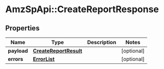 # AmzSpApi::CreateReportResponse

## Properties
Name | Type | Description | Notes
------------ | ------------- | ------------- | -------------
**payload** | [**CreateReportResult**](CreateReportResult.md) |  | [optional] 
**errors** | [**ErrorList**](ErrorList.md) |  | [optional] 

